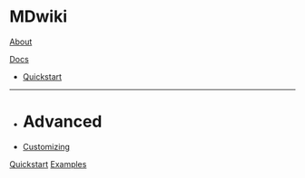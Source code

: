 # MDwiki

[About](index.md)

[Docs]()

  * [Quickstart](quickstart.md)
  - - - -
  * # Advanced
  * [Customizing](customizing.md)

[Quickstart](quickstart.md)
[Examples](examples.md)

<!-- [gimmick:theme (inverse: true)](default) -->

<!-- [gimmick:ThemeChooser](Change theme) -->

<!-- [gimmick:forkmeongithub](http://github.com/Dynalon/mdwiki/) -->

<!-- counter pixel for counting visitors -->
<!-- <img src="http://stats.markdown.io/mdwiki_info.gif" style="display:none;"/> -->
